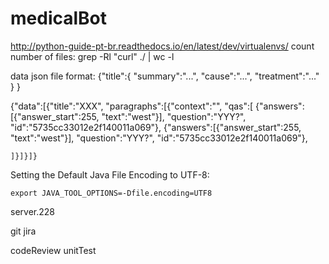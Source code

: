# medicalBot
http://python-guide-pt-br.readthedocs.io/en/latest/dev/virtualenvs/
count number of files: 
grep -Rl "curl" ./ | wc -l

data json file format:
{"title":{
         "summary":"...",
         "cause":"...",
         "treatment":"..."
    }
}

{"data":[{"title":"XXX", "paragraphs":[{"context":"", "qas":[
    {"answers":[{"answer_start":255, "text":"west"}], "question":"YYY?", "id":"5735cc33012e2f140011a069"}, 
    {"answers":[{"answer_start":255, "text":"west"}], "question":"YYY?", "id":"5735cc33012e2f140011a069"}, 
    
    ]}]}]}


Setting the Default Java File Encoding to UTF-8:

    export JAVA_TOOL_OPTIONS=-Dfile.encoding=UTF8

server.228

git
jira

codeReview
unitTest
